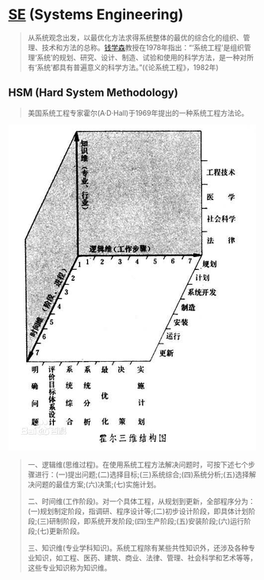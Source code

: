 # [SE] (Systems Engineering)

>从系统观念出发，以最优化方法求得系统整体的最优的综合化的组织、管理、技术和方法的总称。[钱学森]教授在1978年指出：“‘系统工程’是组织管理‘系统’的规划、研究、设计、制造、试验和使用的科学方法，是一种对所有‘系统’都具有普遍意义的科学方法。”(《论系统工程》，1982年)

## HSM (Hard System Methodology)

>美国系统工程专家霍尔(A·D·Hall)于1969年提出的一种系统工程方法论。

![Hall3D](./Hall3D.jpg)

>一、逻辑维(思维过程)。在使用系统工程方法解决问题时，可按下述七个步骤进行：(一)提出问题;(二)选择目标;(三)系统综合;(四)系统分析;(五)选择解决问题的最佳方案;(六)决策;(七)实施计划。  
>  
>二、时间维(工作阶段)。对一个具体工程，从规划到更新，全部程序分为：(一)规划制定阶段，指调研、程序设计等;(二)初步设计阶段，即具体计划阶段;(三)研制阶段，即系统开发阶段;(四)生产阶段;(五)安装阶段;(六)运行阶段;(七)更新阶段。  
>  
>三、知识维(专业学科知识)。系统工程除有某些共性知识外，还涉及各种专业知识，如工程、医药、建筑、商业、法律、管理、社会科学和艺术等等，这些专业知识称为知识维。  

[SE]:http://www.thefullwiki.org/Systems_Engineering

[钱学森]:https://baike.baidu.com/item/%E9%92%B1%E5%AD%A6%E6%A3%AE/26105
